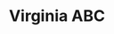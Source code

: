---
title: "Virginia ABC"
url: /newport-news/virginia-abc-j-clyde-morris-boulevard/
shop: alcohol
---